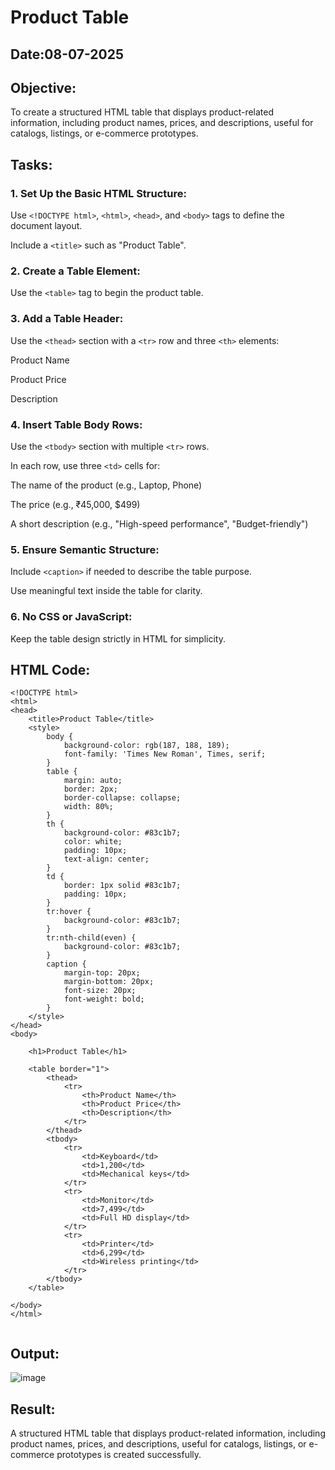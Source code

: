 # Product Table
## Date:08-07-2025
## Objective:

To create a structured HTML table that displays product-related information, including product names, prices, and descriptions, useful for catalogs, listings, or e-commerce prototypes.

## Tasks:

### 1. Set Up the Basic HTML Structure:

Use ```<!DOCTYPE html>```, ```<html>```, ```<head>```, and ```<body>``` tags to define the document layout.

Include a ```<title>``` such as "Product Table".

### 2. Create a Table Element:

Use the ```<table>``` tag to begin the product table.

### 3. Add a Table Header:

Use the ```<thead>``` section with a ```<tr>``` row and three ```<th>``` elements:

Product Name

Product Price

Description

### 4. Insert Table Body Rows:

Use the ```<tbody>``` section with multiple ```<tr>``` rows.

In each row, use three ```<td>``` cells for:

The name of the product (e.g., Laptop, Phone)

The price (e.g., ₹45,000, $499)

A short description (e.g., "High-speed performance", "Budget-friendly")

### 5. Ensure Semantic Structure:

Include ```<caption>``` if needed to describe the table purpose.

Use meaningful text inside the table for clarity.

### 6. No CSS or JavaScript:

Keep the table design strictly in HTML for simplicity.
## HTML Code:
```
<!DOCTYPE html>
<html>
<head>
    <title>Product Table</title>
    <style>
        body {
            background-color: rgb(187, 188, 189);
            font-family: 'Times New Roman', Times, serif;
        }
        table {
            margin: auto;
            border: 2px;
            border-collapse: collapse;
            width: 80%;
        }
        th {
            background-color: #83c1b7;
            color: white;
            padding: 10px;
            text-align: center;
        }
        td {
            border: 1px solid #83c1b7;
            padding: 10px;
        }
        tr:hover {
            background-color: #83c1b7;
        }
        tr:nth-child(even) {
            background-color: #83c1b7;
        }
        caption {
            margin-top: 20px;
            margin-bottom: 20px;
            font-size: 20px;
            font-weight: bold;
        }
    </style>
</head>
<body>

    <h1>Product Table</h1>

    <table border="1">
        <thead>
            <tr>
                <th>Product Name</th>
                <th>Product Price</th>
                <th>Description</th>
            </tr>
        </thead>
        <tbody>
            <tr>
                <td>Keyboard</td>
                <td>1,200</td>
                <td>Mechanical keys</td>
            </tr>
            <tr>
                <td>Monitor</td>
                <td>7,499</td>
                <td>Full HD display</td>
            </tr>
            <tr>
                <td>Printer</td>
                <td>6,299</td>
                <td>Wireless printing</td>
            </tr>
        </tbody>
    </table>

</body>
</html>


```
## Output:

![image](https://github.com/user-attachments/assets/80c0e9a7-5148-480c-848a-ee95cd00afc4)


## Result:
A structured HTML table that displays product-related information, including product names, prices, and descriptions, useful for catalogs, listings, or e-commerce prototypes is created successfully.
